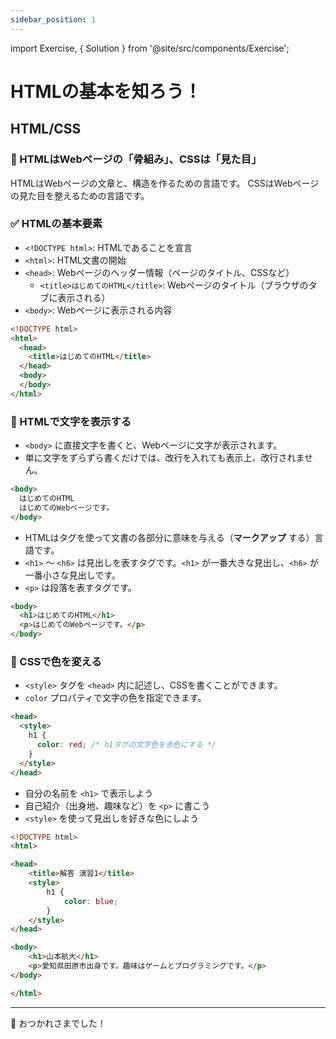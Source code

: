 ```yaml
---
sidebar_position: 1
---
```


import Exercise, { Solution } from '@site/src/components/Exercise';

# HTMLの基本を知ろう！

## HTML/CSS

### 🔧 HTMLはWebページの「骨組み」、CSSは「見た目」

HTMLはWebページの文章と、構造を作るための言語です。
CSSはWebページの見た目を整えるための言語です。

### ✅ HTMLの基本要素

- `<!DOCTYPE html>`: HTMLであることを宣言
- `<html>`: HTML文書の開始
- `<head>`: Webページのヘッダー情報（ページのタイトル、CSSなど）
  - `<title>はじめてのHTML</title>`: Webページのタイトル（ブラウザのタブに表示される）
- `<body>`: Webページに表示される内容

```html
<!DOCTYPE html>
<html>
  <head>
    <title>はじめてのHTML</title>
  </head>
  <body>
  </body>
</html>
```

### 📝 HTMLで文字を表示する

- `<body>` に直接文字を書くと、Webページに文字が表示されます。
- 単に文字をずらずら書くだけでは、改行を入れても表示上、改行されません。

```html
<body>
  はじめてのHTML
  はじめてのWebページです。
</body>
```

- HTMLはタグを使って文書の各部分に意味を与える（**マークアップ** する）言語です。
- `<h1>` ～ `<h6>` は見出しを表すタグです。`<h1>` が一番大きな見出し、`<h6>` が一番小さな見出しです。
- `<p>` は段落を表すタグです。

```html
<body>
  <h1>はじめてのHTML</h1>
  <p>はじめてのWebページです。</p>
</body>
```

### 🎨 CSSで色を変える

- `<style>` タグを `<head>` 内に記述し、CSSを書くことができます。
- `color` プロパティで文字の色を指定できます。

```html
<head>
  <style>
    h1 {
      color: red; /* h1タグの文字色を赤色にする */
    }
  </style>
</head>
```

<Exercise title="演習1">

- 自分の名前を `<h1>` で表示しよう
- 自己紹介（出身地、趣味など）を `<p>` に書こう
- `<style>` を使って見出しを好きな色にしよう

<Solution>

```html
<!DOCTYPE html>
<html>

<head>
    <title>解答 演習1</title>
    <style>
        h1 {
            color: blue;
        }
    </style>
</head>

<body>
    <h1>山本航大</h1>
    <p>愛知県田原市出身です。趣味はゲームとプログラミングです。</p>
</body>

</html>
```

</Solution>

</Exercise>

---

👋 おつかれさまでした！ 